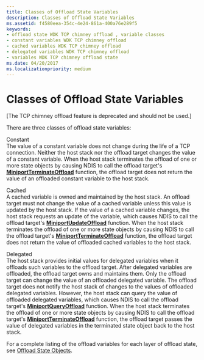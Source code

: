```yaml
---
title: Classes of Offload State Variables
description: Classes of Offload State Variables
ms.assetid: f4580eea-354c-4e24-861a-400a76e289f5
keywords:
- offload state WDK TCP chimney offload , variable classes
- constant variables WDK TCP chimney offload
- cached variables WDK TCP chimney offload
- delegated variables WDK TCP chimney offload
- variables WDK TCP chimney offload state
ms.date: 04/20/2017
ms.localizationpriority: medium
---
```


# Classes of Offload State Variables


\[The TCP chimney offload feature is deprecated and should not be used.\]




There are three classes of offload state variables:

<a href="" id="constant"></a>Constant  
The value of a constant variable does not change during the life of a TCP connection. Neither the host stack nor the offload target changes the value of a constant variable. When the host stack terminates the offload of one or more state objects by causing NDIS to call the offload target's [**MiniportTerminateOffload**](https://msdn.microsoft.com/library/windows/hardware/ff559468) function, the offload target does not return the value of an offloaded constant variable to the host stack.

<a href="" id="cached"></a>Cached  
A cached variable is owned and maintained by the host stack. An offload target must not change the value of a cached variable unless this value is updated by the host stack. If the value of a cached variable changes, the host stack requests an update of the variable, which causes NDIS to call the offload target's [**MiniportUpdateOffload**](https://msdn.microsoft.com/library/windows/hardware/ff560463) function. When the host stack terminates the offload of one or more state objects by causing NDIS to call the offload target's [**MiniportTerminateOffload**](https://msdn.microsoft.com/library/windows/hardware/ff559468) function, the offload target does not return the value of offloaded cached variables to the host stack.

<a href="" id="delegated"></a>Delegated  
The host stack provides initial values for delegated variables when it offloads such variables to the offload target. After delegated variables are offloaded, the offload target owns and maintains them. Only the offload target can change the value of an offloaded delegated variable. The offload target does not notify the host stack of changes to the values of offloaded delegated variables. However, the host stack can query the value of offloaded delegated variables, which causes NDIS to call the offload target's [**MiniportQueryOffload**](https://msdn.microsoft.com/library/windows/hardware/ff559423) function. When the host stack terminates the offload of one or more state objects by causing NDIS to call the offload target's [**MiniportTerminateOffload**](https://msdn.microsoft.com/library/windows/hardware/ff559468) function, the offload target passes the value of delegated variables in the terminated state object back to the host stack.

For a complete listing of the offload variables for each layer of offload state, see [Offload State Objects](offload-state-objects.md).

 

 





